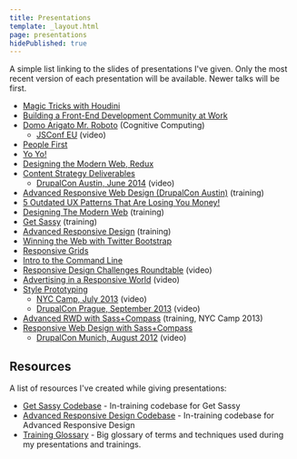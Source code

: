 ```yaml
---
title: Presentations
template: _layout.html
page: presentations
hidePublished: true
---
```

A simple list linking to the slides of presentations I've given. Only the most recent version of each presentation will be available. Newer talks will be first.

* [Magic Tricks with Houdini](http://snugug.github.io/magic-tricks-with-houdini/)
* [Building a Front-End Development Community at Work](https://snugug.github.io/building-fed/)
* [Domo Arigato Mr. Roboto](http://snugug.github.io/mr-roboto/#/) (Cognitive Computing)
  * [JSConf EU](https://www.youtube.com/watch?v=pKtG4dO-9Tw) (video)
* [People First](http://snugug.github.io/people-first/)
* [Yo Yo!](http://snugug.github.io/yo-yo/#/)
* [Designing the Modern Web, Redux](http://snugug.github.io/modern-web-redux/#/)
* [Content Strategy Deliverables](http://snugug.github.io/content-strategy-deliverables/#/)
  * [DrupalCon Austin, June 2014](https://www.youtube.com/watch?v=jdMBc-pX84g) (video)
* [Advanced Responsive Web Design (DrupalCon Austin)](http://fourkitchens.github.io/adv-rwd-with-sass/#/) (training)
* [5 Outdated UX Patterns That Are Losing You Money!](http://snugug.github.io/Outdated-UX-Patterns/)
* [Designing The Modern Web](http://snugug.github.io/designing-the-modern-web/#/) (training)
* [Get Sassy](http://snugug.github.io/get-sassy/#/) (training)
* [Advanced Responsive Design](http://snugug.github.io/rwd-sass-compass/#/) (training)
* [Winning the Web with Twitter Bootstrap](http://snugug.github.io/winning-the-web/#/)
* [Responsive Grids](http://snugug.github.io/responsive-grids/)
* [Intro to the Command Line](http://snugug.github.io/Intro-Command-Line/)
* [Responsive Design Challenges Roundtable](https://www.youtube.com/watch?v=U2VShQfHYb4) (video)
* [Advertising in a Responsive World](https://www.youtube.com/watch?v=IVenIsCZpcc) (video)
* [Style Prototyping](http://snugug.github.io/Style-Prototyping/)
  * [NYC Camp, July 2013](http://drupaltv.org/video/style-prototyping) (video)
  * [DrupalCon Prague, September 2013](https://www.youtube.com/watch?v=0C9BHQXa9zo) (video)
* [Advanced RWD with Sass+Compass](http://snugug.github.io/advanced-rwd/) (training, NYC Camp 2013)
* [Responsive Web Design with Sass+Compass](http://snugug.github.io/RWD-with-Sass-Compass/)
  * [DrupalCon Munich, August 2012](http://snugug.com/musings/drupalcon-munich-presentation) (video)


## Resources
A list of resources I've created while giving presentations:

* [Get Sassy Codebase](https://github.com/snugug/code-get-sassy) - In-training codebase for Get Sassy
* [Advanced Responsive Design Codebase](https://github.com/snugug/code-rwd-sass-compass) - In-training codebase for Advanced Responsive Design
* [Training Glossary](https://github.com/snugug/training-glossary/wiki) - Big glossary of terms and techniques used during my presentations and trainings.

